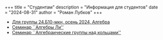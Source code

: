 +++
title = "Студентам"
description = "Информация для студентов"
date = "2024-08-31"
author = "Роман Лубков"
+++

- [Для группы 24.Б10-мкн, осень 2024, Алгебра](/~lubkov/24b10-mcs)
- [Семинар ``Алгебры Ли''](/~lubkov/seminars/lie-algebras2024)
- [Семинар ``Алгебраические группы над кольцами''](/~lubkov/seminars/chevalley2024)